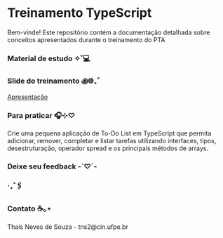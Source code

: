 # Treinamento TypeScript
<p>Bem-vinde! Este repositório contém a documentação detalhada sobre conceitos apresentados durante o treinamento do PTA</p>

<h3>Material de estudo ✧˚💻</h3>


<h3>Slide do treinamento ꩜🌐₊˚</h3>
<a href="https://www.figma.com/design/WdnLn2vg2vfwKv7o1FMv5J/Treinamento-TypeScript?node-id=0-1&t=dwCsLk6jopHtrORY-1">Apresentação</a>

<h3>Para praticar 🎧⊹♡</h3>
<p>Crie uma pequena aplicação de To-Do List em TypeScript que permita adicionar, remover, completar e listar tarefas utilizando interfaces, tipos, desestruturação, operador spread e os principais métodos de arrays.</p>

<h3>Deixe seu feedback -`♡´-</h3>

<h3> ‧₊˚🖇️</h3>


<h3>Contato ☕️｡⋆</h3>
<p>Thaís Neves de Souza - tns2@cin.ufpe.br</p>
